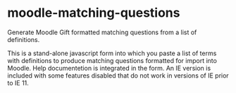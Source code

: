 moodle-matching-questions
=========================

Generate Moodle Gift formatted matching questions from a list of definitions.

This is a stand-alone javascript form into which you paste a list of terms with definitions to produce matching questions formatted for import into Moodle. Help documentetion is integrated in the form. An IE version is included with some features disabled that do not work in versions of IE prior to IE 11.
